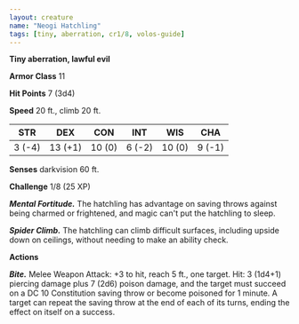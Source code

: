 ```yaml
---
layout: creature
name: "Neogi Hatchling"
tags: [tiny, aberration, cr1/8, volos-guide]
---
```


**Tiny aberration, lawful evil**

**Armor Class** 11

**Hit Points** 7 (3d4)

**Speed** 20 ft., climb 20 ft.

|   STR   |   DEX   |   CON   |   INT   |   WIS   |   CHA   |
|:-----:|:-----:|:-----:|:-----:|:-----:|:-----:|
| 3 (-4) | 13 (+1) | 10 (0) | 6 (-2) | 10 (0) | 9 (-1) |

**Senses** darkvision 60 ft.

**Challenge** 1/8 (25 XP)

***Mental Fortitude.*** The hatchling has advantage on saving throws against being charmed or frightened, and magic can't put the hatchling to sleep.

***Spider Climb.*** The hatchling can climb difficult surfaces, including upside down on ceilings, without needing to make an ability check.

**Actions**

***Bite.*** Melee Weapon Attack: +3 to hit, reach 5 ft., one target. Hit: 3 (1d4+1) piercing damage plus 7 (2d6) poison damage, and the target must succeed on a DC 10 Constitution saving throw or become poisoned for 1 minute. A target can repeat the saving throw at the end of each of its turns, ending the effect on itself on a success.

